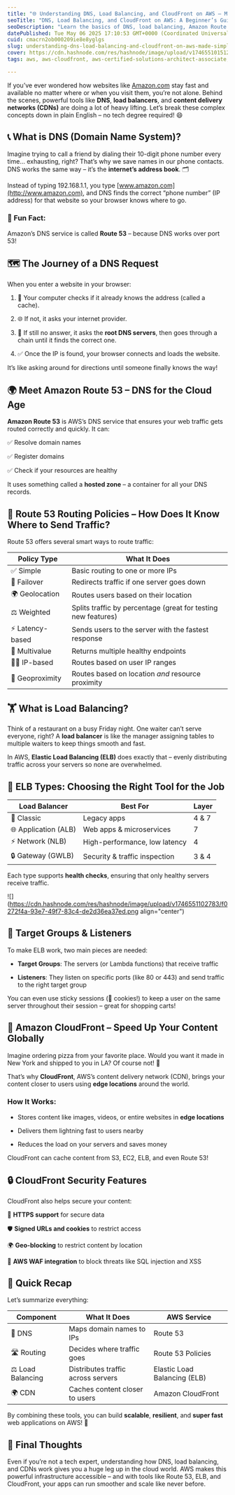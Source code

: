```yaml
---
title: "🌐 Understanding DNS, Load Balancing, and CloudFront on AWS – Made Simple!"
seoTitle: "DNS, Load Balancing, and CloudFront on AWS: A Beginner’s Guide "
seoDescription: "Learn the basics of DNS, load balancing, Amazon Route 53, ELB, and CloudFront in AWS. This beginner-friendly guide explains how to build fast, scalable."
datePublished: Tue May 06 2025 17:10:53 GMT+0000 (Coordinated Universal Time)
cuid: cmacrn2ob000209ie8e8yglgs
slug: understanding-dns-load-balancing-and-cloudfront-on-aws-made-simple
cover: https://cdn.hashnode.com/res/hashnode/image/upload/v1746551015126/2db98c86-696c-44fa-b7ff-269ae0b9373e.png
tags: aws, aws-cloudfront, aws-certified-solutions-architect-associate, aws-loadbalancing, aws-ec2-cloudcomputing-elasticcomputecloud, aws-basic, aws-elb, aws-route53-dns-webhosting-domainmanagement-cloudcomputing-techeducation

---
```


If you’ve ever wondered how websites like [Amazon.com](http://Amazon.com) stay fast and available no matter where or when you visit them, you’re not alone. Behind the scenes, powerful tools like **DNS**, **load balancers**, and **content delivery networks (CDNs)** are doing a lot of heavy lifting. Let’s break these complex concepts down in plain English – no tech degree required! 😄

## **📞 What is DNS (Domain Name System)?**

Imagine trying to call a friend by dialing their 10-digit phone number every time… exhausting, right? That’s why we save names in our phone contacts. DNS works the same way – it’s the **internet’s address book**. 🗂️

Instead of typing 192.168.1.1, you type [www.amazon.com](http://www.amazon.com), and DNS finds the correct “phone number” (IP address) for that website so your browser knows where to go.

### **🧠 Fun Fact:**

Amazon’s DNS service is called **Route 53** – because DNS works over port 53!

## **🗺️ The Journey of a DNS Request**

When you enter a website in your browser:

1. 🧠 Your computer checks if it already knows the address (called a cache).
    
2. 🌐 If not, it asks your internet provider.
    
3. 🚦 If still no answer, it asks the **root DNS servers**, then goes through a chain until it finds the correct one.
    
4. ✅ Once the IP is found, your browser connects and loads the website.
    

It’s like asking around for directions until someone finally knows the way!

## **🌍 Meet Amazon Route 53 – DNS for the Cloud Age**

**Amazon Route 53** is AWS’s DNS service that ensures your web traffic gets routed correctly and quickly. It can:

✅ Resolve domain names

✅ Register domains

✅ Check if your resources are healthy

It uses something called a **hosted zone** – a container for all your DNS records.

## **🧭 Route 53 Routing Policies – How Does It Know Where to Send Traffic?**

Route 53 offers several smart ways to route traffic:

| **Policy Type** | **What It Does** |
| --- | --- |
| ✅ Simple | Basic routing to one or more IPs |
| 🚨 Failover | Redirects traffic if one server goes down |
| 🌍 Geolocation | Routes users based on their location |
| ⚖️ Weighted | Splits traffic by percentage (great for testing new features) |
| ⚡ Latency-based | Sends users to the server with the fastest response |
| 💾 Multivalue | Returns multiple healthy endpoints |
| 🧑‍💻 IP-based | Routes based on user IP ranges |
| 📍 Geoproximity | Routes based on location *and* resource proximity |

## **🏋️ What is Load Balancing?**

Think of a restaurant on a busy Friday night. One waiter can’t serve everyone, right? A **load balancer** is like the manager assigning tables to multiple waiters to keep things smooth and fast.

In AWS, **Elastic Load Balancing (ELB)** does exactly that – evenly distributing traffic across your servers so none are overwhelmed.

## **🧩 ELB Types: Choosing the Right Tool for the Job**

| **Load Balancer** | **Best For** | **Layer** |
| --- | --- | --- |
| 🧓 Classic | Legacy apps | 4 & 7 |
| 🌐 Application (ALB) | Web apps & microservices | 7 |
| ⚡ Network (NLB) | High-performance, low latency | 4 |
| 🔒 Gateway (GWLB) | Security & traffic inspection | 3 & 4 |

Each type supports **health checks**, ensuring that only healthy servers receive traffic.

![](https://cdn.hashnode.com/res/hashnode/image/upload/v1746551102783/f0272f4a-93e7-49f7-83c4-de2d36ea37ed.png align="center")

## **🎯 Target Groups & Listeners**

To make ELB work, two main pieces are needed:

* **Target Groups**: The servers (or Lambda functions) that receive traffic
    
* **Listeners**: They listen on specific ports (like 80 or 443) and send traffic to the right target group
    

You can even use sticky sessions (🍪 cookies!) to keep a user on the same server throughout their session – great for shopping carts!

## **🚀 Amazon CloudFront – Speed Up Your Content Globally**

Imagine ordering pizza from your favorite place. Would you want it made in New York and shipped to you in LA? Of course not! 🍕

That’s why **CloudFront**, AWS’s content delivery network (CDN), brings your content closer to users using **edge locations** around the world.

### **How It Works:**

* Stores content like images, videos, or entire websites in **edge locations**
    
* Delivers them lightning fast to users nearby
    
* Reduces the load on your servers and saves money
    

CloudFront can cache content from S3, EC2, ELB, and even Route 53!

## **🔒 CloudFront Security Features**

CloudFront also helps secure your content:

🔐 **HTTPS support** for secure data

🛡️ **Signed URLs and cookies** to restrict access

🌍 **Geo-blocking** to restrict content by location

🧱 **AWS WAF integration** to block threats like SQL injection and XSS

## **🧠 Quick Recap**

Let’s summarize everything:

| **Component** | **What It Does** | **AWS Service** |
| --- | --- | --- |
| 📇 DNS | Maps domain names to IPs | Route 53 |
| 🛣️ Routing | Decides where traffic goes | Route 53 Policies |
| ⚖️ Load Balancing | Distributes traffic across servers | Elastic Load Balancing (ELB) |
| 🌍 CDN | Caches content closer to users | Amazon CloudFront |

By combining these tools, you can build **scalable**, **resilient**, and **super fast** web applications on AWS! 🚀

## **🧰 Final Thoughts**

Even if you’re not a tech expert, understanding how DNS, load balancing, and CDNs work gives you a huge leg up in the cloud world. AWS makes this powerful infrastructure accessible – and with tools like Route 53, ELB, and CloudFront, your apps can run smoother and scale like never before.